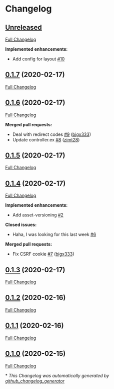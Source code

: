 # Changelog

## [Unreleased](https://github.com/devato/inertia_phoenix/tree/HEAD)

[Full Changelog](https://github.com/devato/inertia_phoenix/compare/0.1.7...HEAD)

**Implemented enhancements:**

- Add config for layout [\#10](https://github.com/devato/inertia_phoenix/issues/10)

## [0.1.7](https://github.com/devato/inertia_phoenix/tree/0.1.7) (2020-02-17)

[Full Changelog](https://github.com/devato/inertia_phoenix/compare/0.1.6...0.1.7)

## [0.1.6](https://github.com/devato/inertia_phoenix/tree/0.1.6) (2020-02-17)

[Full Changelog](https://github.com/devato/inertia_phoenix/compare/0.1.5...0.1.6)

**Merged pull requests:**

- Deal with redirect codes [\#9](https://github.com/devato/inertia_phoenix/pull/9) ([bigx333](https://github.com/bigx333))
- Update controller.ex [\#8](https://github.com/devato/inertia_phoenix/pull/8) ([zimt28](https://github.com/zimt28))

## [0.1.5](https://github.com/devato/inertia_phoenix/tree/0.1.5) (2020-02-17)

[Full Changelog](https://github.com/devato/inertia_phoenix/compare/0.1.4...0.1.5)

## [0.1.4](https://github.com/devato/inertia_phoenix/tree/0.1.4) (2020-02-17)

[Full Changelog](https://github.com/devato/inertia_phoenix/compare/0.1.3...0.1.4)

**Implemented enhancements:**

- Add asset-versioning [\#2](https://github.com/devato/inertia_phoenix/issues/2)

**Closed issues:**

- Haha, I was looking for this last week [\#6](https://github.com/devato/inertia_phoenix/issues/6)

**Merged pull requests:**

- Fix CSRF cookie [\#7](https://github.com/devato/inertia_phoenix/pull/7) ([bigx333](https://github.com/bigx333))

## [0.1.3](https://github.com/devato/inertia_phoenix/tree/0.1.3) (2020-02-17)

[Full Changelog](https://github.com/devato/inertia_phoenix/compare/0.1.2...0.1.3)

## [0.1.2](https://github.com/devato/inertia_phoenix/tree/0.1.2) (2020-02-16)

[Full Changelog](https://github.com/devato/inertia_phoenix/compare/0.1.1...0.1.2)

## [0.1.1](https://github.com/devato/inertia_phoenix/tree/0.1.1) (2020-02-16)

[Full Changelog](https://github.com/devato/inertia_phoenix/compare/0.1.0...0.1.1)

## [0.1.0](https://github.com/devato/inertia_phoenix/tree/0.1.0) (2020-02-15)

[Full Changelog](https://github.com/devato/inertia_phoenix/compare/42ce89a6448ed4930fd368e1b6b57b74ac289f12...0.1.0)



\* *This Changelog was automatically generated by [github_changelog_generator](https://github.com/github-changelog-generator/github-changelog-generator)*

